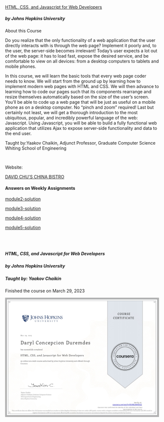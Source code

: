 <a href="https://www.coursera.org/learn/html-css-javascript-for-web-developers/home/info" target="_blank">HTML, CSS, and Javascript for Web Developers</a>
<br>
<div>
<h5>by Johns Hopkins University</h5>


<xh5>About this Course</h5>
<p>Do you realize that the only functionality of a web application that the user directly interacts with is through the web page? Implement it poorly and, to the user, the server-side becomes irrelevant! Today’s user expects a lot out of the web page: it has to load fast, expose the desired service, and be comfortable to view on all devices: from a desktop computers to tablets and mobile phones. </p>

<p>In this course, we will learn the basic tools that every web page coder needs to know. We will start from the ground up by learning how to implement modern web pages with HTML and CSS. We will then advance to learning how to code our pages such that its components rearrange and resize themselves automatically based on the size of the user’s screen. You’ll be able to code up a web page that will be just as useful on a mobile phone as on a desktop computer. No “pinch and zoom” required! Last but certainly not least, we will get a thorough introduction to the most ubiquitous, popular, and incredibly powerful language of the web: Javascript. Using Javascript, you will be able to build a fully functional web application that utilizes Ajax to expose server-side functionality and data to the end user.</p>

Taught by:Yaakov Chaikin, Adjunct Professor, Graduate Computer Science
Whiting School of Engineering
</div>

<div> <br>
<p>Website:</p>
<p><a href="https://www.davidchuschinabistro.com/#/">DAVID CHU'S CHINA BISTRO</a></p>



<h4>Answers on Weekly Assignments</h4>
<p><a href="https://github.com/darylduremdes/module2-solution" target="_blank">module2-solution<a></p>
<p><a href="https://github.com/darylduremdes/module3-solution" target="_blank">module3-solution<a></p>
<p><a href="https://github.com/darylduremdes/module4-solution" target="_blank">module4-solution<a></p>
<p><a href="https://github.com/darylduremdes/module5-solution" target="_blank">module5-solution<a></p>
</div>

<div>
<br><br>
 
<h5>HTML, CSS, and Javascript for Web Developers</h5>
<h5>by Johns Hopkins University</h5>
<h5>Taught by: Yaakov Chaikin</h5>
<p>Finished the course on March 29, 2023</p>
 
![](cert.jpg)


  
</div>
  
  
  
  
  
  
  
  
  
  
